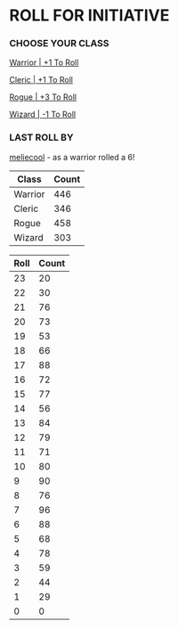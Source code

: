 # ROLL FOR INITIATIVE
### CHOOSE YOUR CLASS

[Warrior | +1 To Roll](https://github.com/benjaminsampica/benjaminsampica/issues/new?title=roll%7Cwarrior&body=Just+click+%27Submit+new+issue%27.)

[Cleric | +1 To Roll](https://github.com/benjaminsampica/benjaminsampica/issues/new?title=roll%7Ccleric&body=Just+click+%27Submit+new+issue%27.)

[Rogue | +3 To Roll](https://github.com/benjaminsampica/benjaminsampica/issues/new?title=roll%7Crogue&body=Just+click+%27Submit+new+issue%27.)

[Wizard | -1 To Roll](https://github.com/benjaminsampica/benjaminsampica/issues/new?title=roll%7Cwizard&body=Just+click+%27Submit+new+issue%27.)
### LAST ROLL BY
[meliecool](https://www.github.com/meliecool) - as a warrior rolled a 6!

|Class|Count|
|-|-|
|Warrior|446|
|Cleric|346|
|Rogue|458|
|Wizard|303|

|Roll|Count|
|-|-|
|23|20
|22|30
|21|76
|20|73
|19|53
|18|66
|17|88
|16|72
|15|77
|14|56
|13|84
|12|79
|11|71
|10|80
|9|90
|8|76
|7|96
|6|88
|5|68
|4|78
|3|59
|2|44
|1|29
|0|0
